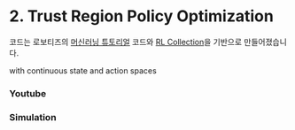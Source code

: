 # 2. Trust Region Policy Optimization
코드는 로보티즈의 [머신러닝 튜토리얼](https://emanual.robotis.com/docs/en/platform/turtlebot3/machine_learning/#machine-learning) 코드와 [RL Collection](https://github.com/hcnoh/rl-collection-pytorch)을 기반으로 만들어졌습니다.

with continuous state and action spaces


### Youtube


### Simulation